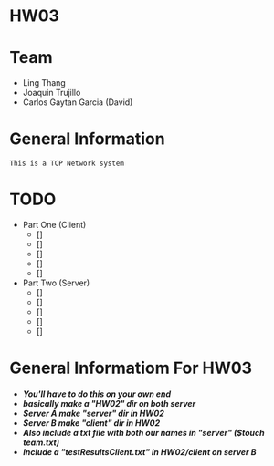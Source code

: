 # HW03 

# Team 
* Ling Thang 
* Joaquin Trujillo 
* Carlos Gaytan Garcia (David)

# General Information 
    This is a TCP Network system 

# TODO 
* Part One (Client)
    - [] 
    - []
    - []
    - []
    - []
* Part Two (Server)
    - []
    - []
    - []
    - []
    - []
# General Informatiom For HW03 
<h5>
    <ul>
        <li>You'll have to do this on your own end </li>
        <li>basically make a "HW02" dir on both server </li>
        <li>Server A make "server" dir in HW02 </li>
        <li>Server B make "client" dir in HW02 </li>
        <li>Also include a txt file with both our names in "server" ($touch team.txt) </li>
        <li>Include a "testResultsClient.txt" in HW02/client on server B </li>
    </ul>   
</h5>
